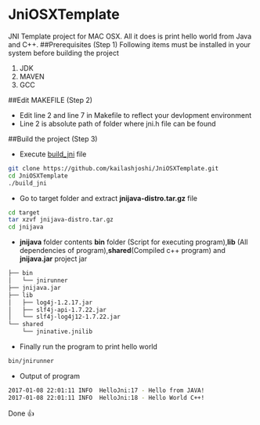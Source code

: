 # JniOSXTemplate
JNI Template project for MAC OSX. All it does is print hello world from Java and C++.
##Prerequisites (Step 1)
Following items must be installed in your system before building the project

1.  JDK 
2.  MAVEN
3.  GCC

##Edit MAKEFILE (Step 2)

* Edit line 2 and line 7 in Makefile to reflect your devlopment environment
* Line 2 is  absolute path of folder where jni.h file can be found

##Build the project (Step 3)

* Execute [build_jni](https://github.com/kailashjoshi/JniOSXTemplate/blob/master/build_jni) file 
```bash
git clone https://github.com/kailashjoshi/JniOSXTemplate.git
cd JniOSXTemplate
./build_jni
```
* Go to target folder and extract **jnijava-distro.tar.gz** file
```bash
cd target
tar xzvf jnijava-distro.tar.gz
cd jnijava
```
* **jnijava** folder contents **bin** folder (Script for executing program),**lib** (All dependencies of program),**shared**(Compiled c++ program) and **jnijava.jar** project jar
```bash
├── bin
│   └── jnirunner
├── jnijava.jar
├── lib
│   ├── log4j-1.2.17.jar
│   ├── slf4j-api-1.7.22.jar
│   └── slf4j-log4j12-1.7.22.jar
└── shared
    └── jninative.jnilib
 ```
* Finally run the program to print hello world
```bash
bin/jnirunner
```
* Output of program
```bash
2017-01-08 22:01:11 INFO  HelloJni:17 - Hello from JAVA!
2017-01-08 22:01:11 INFO  HelloJni:18 - Hello World C++!
```
Done :+1:

